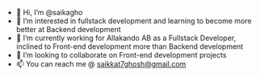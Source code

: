 - 👋 Hi, I’m @saikagho
- 👀 I’m interested in fullstack development and learning to become more better at Backend development
- 🌱 I’m currently working for Allakando AB as a Fullstack Developer, inclined to Front-end development more than Backend development
- 💞️ I’m looking to collaborate on Front-end development projects
- 📫 You can reach me @ saikkat7ghosh@gmail.com

<!---
saikagho/saikagho is a ✨ special ✨ repository because its `README.md` (this file) appears on your GitHub profile.
You can click the Preview link to take a look at your changes.
--->
